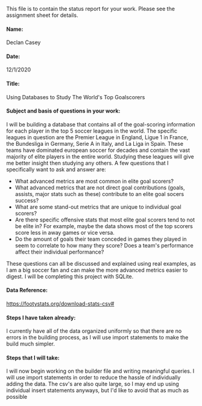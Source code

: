 
This file is to contain the status report for your work. Please see the assignment sheet for details. 


#### Name:
Declan Casey

#### Date:
12/1/2020

#### Title:
Using Databases to Study The World's Top Goalscorers

#### Subject and basis of questions in your work:
I will be building a database that contains all of the goal-scoring information for each player in the top 5 soccer leagues in the world. The specific leagues in question are the Premier League in England, Ligue 1 in France, the Bundesliga in Germany, Serie A in Italy, and La Liga in Spain. These teams have dominated european soccer for decades and contain the vast majority of elite players in the entire world. Studying these leagues will give me better insight then studying any others. A few questions that I specifically want to ask and answer are:

- What advanced metrics are most common in elite goal scorers?
- What advanced metrics that are not direct goal contributions (goals, assists, major stats such as these) contribute to an elite goal socers success? 
- What are some stand-out metrics that are unique to individual goal scorers? 
- Are there specific offensive stats that most elite goal scorers tend to not be elite in? For example, maybe the data shows most of the top scorers score less in away games or vice versa.
- Do the amount of goals their team conceded in games they played in seem to correlate to how many they score? Does a team's performance affect their individual performance?

These questions can all be discussed and explained using real examples, as I am a big soccer fan and can make the more advanced metrics easier to digest. I will be completing this project with SQLite.

#### Data Reference:
https://footystats.org/download-stats-csv#


#### Steps I have taken already:
I currently have all of the data organized uniformly so that there are no errors in the building process, as I will use import statements to make the build much simpler. 


#### Steps that I will take:
I will now begin working on the builder file and writing meaningful queries. I will use import statements in order to reduce the hassle of individually adding the data. The csv's are also quite large, so I may end up using individual insert statements anyways, but I'd like to avoid that as much as possible 

